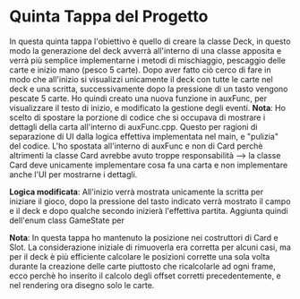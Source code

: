 # Quinta Tappa del Progetto

In questa quinta tappa l'obiettivo è quello di creare la classe Deck, in questo modo la generazione del deck avverrà all'interno di una classe apposita e verrà più semplice implementarne i metodi di mischiaggio, pescaggio delle carte e inizio mano (pesco 5 carte).
Dopo aver fatto ciò cerco di fare in modo che all'inizio si visualizzi unicamente il deck con tutte le carte nel deck e una scritta, successivamente dopo la pressione di un tasto vengono pescate 5 carte. 
Ho quindi creato una nuova funzione in auxFunc, per visualizzare il testo di inizio, e modificato la gestione degli eventi. 
**Nota**: Ho scelto di spostare la porzione di codice che si occupava di mostrare i dettagli della carta all'interno di auxFunc.cpp. Questo per ragioni di separazione di UI dalla logica effettiva implementata nel main, e "pulizia" del codice. L'ho spostata all'interno di auxFunc e non di Card perchè altrimenti la classe Card avrebbe avuto troppe responsabilità --> la classe Card deve unicamente implementare cosa fa una carta e non implementare anche l'UI per mostrarne i dettagli.

**Logica modificata**: All'inizio verrà mostrata unicamente la scritta per iniziare il gioco, dopo la pressione del tasto indicato verrà mostrato il campo e il deck e dopo qualche secondo inizierà l'effettiva partita.
Aggiunta quindi dell'enum class GameState per 








**Nota**: In questa tappa ho mantenuto la posizione nei costruttori di Card e Slot. La considerazione iniziale di rimuoverla era corretta per alcuni casi, ma per il deck è più efficiente calcolare le posizioni corrette una sola volta durante la creazione delle carte piuttosto che ricalcolarle ad ogni frame, ecco perchè ho inserito il calcolo degli offset corretti precedentemente, e nel rendering ora disegno solo le carte.

